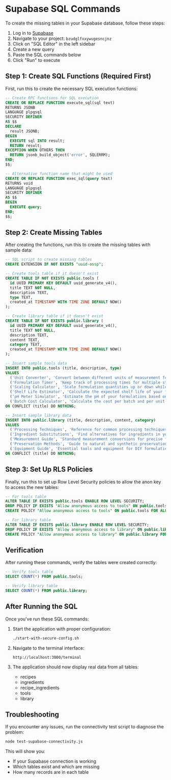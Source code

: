 # Supabase SQL Commands

To create the missing tables in your Supabase database, follow these steps:

1. Log in to [Supabase](https://supabase.com) 
2. Navigate to your project: `bzudglfxxywugesncjnz`
3. Click on "SQL Editor" in the left sidebar
4. Create a new query
5. Paste the SQL commands below
6. Click "Run" to execute

## Step 1: Create SQL Functions (Required First)

First, run this to create the necessary SQL execution functions:

```sql
-- Create RPC functions for SQL execution
CREATE OR REPLACE FUNCTION execute_sql(sql text)
RETURNS JSONB
LANGUAGE plpgsql
SECURITY DEFINER
AS $$
DECLARE
  result JSONB;
BEGIN
  EXECUTE sql INTO result;
  RETURN result;
EXCEPTION WHEN OTHERS THEN
  RETURN jsonb_build_object('error', SQLERRM);
END;
$$;

-- Alternative function name that might be used
CREATE OR REPLACE FUNCTION exec_sql(query text)
RETURNS void
LANGUAGE plpgsql
SECURITY DEFINER
AS $$
BEGIN
  EXECUTE query;
END;
$$;
```

## Step 2: Create Missing Tables

After creating the functions, run this to create the missing tables with sample data:

```sql
-- SQL script to create missing tables
CREATE EXTENSION IF NOT EXISTS "uuid-ossp";

-- Create tools table if it doesn't exist
CREATE TABLE IF NOT EXISTS public.tools (
  id UUID PRIMARY KEY DEFAULT uuid_generate_v4(),
  title TEXT NOT NULL,
  description TEXT,
  type TEXT,
  created_at TIMESTAMP WITH TIME ZONE DEFAULT NOW()
);

-- Create library table if it doesn't exist
CREATE TABLE IF NOT EXISTS public.library (
  id UUID PRIMARY KEY DEFAULT uuid_generate_v4(),
  title TEXT NOT NULL,
  description TEXT,
  content TEXT,
  category TEXT,
  created_at TIMESTAMP WITH TIME ZONE DEFAULT NOW()
);

-- Insert sample tools data
INSERT INTO public.tools (title, description, type)
VALUES
  ('Unit Converter', 'Convert between different units of measurement for precise formulation.', 'calculator'),
  ('Formulation Timer', 'Keep track of processing times for multiple steps in your formulations.', 'timer'),
  ('Scaling Calculator', 'Scale formulation quantities up or down while maintaining proportions.', 'calculator'),
  ('Shelf Life Estimator', 'Calculate the expected shelf life of your formulations based on ingredients.', 'calculator'),
  ('pH Meter Simulator', 'Estimate the pH of your formulations based on ingredient inputs.', 'measurement'),
  ('Batch Cost Calculator', 'Calculate the cost per batch and per unit based on ingredient costs.', 'calculator')
ON CONFLICT (title) DO NOTHING;

-- Insert sample library data
INSERT INTO public.library (title, description, content, category)
VALUES
  ('Processing Techniques', 'Reference for common processing techniques used in formulation.', 'This comprehensive guide covers various processing techniques including cold process, hot process, and emulsification methods. Each section includes step-by-step instructions and troubleshooting tips.', 'techniques'),
  ('Ingredient Substitutions', 'Find alternatives for ingredients in your formulations.', 'When you need to substitute ingredients due to allergies, availability or preference, this guide provides equivalent options that maintain similar properties and efficacy in your formulations.', 'ingredients'),
  ('Measurement Guide', 'Standard measurement conversions for precise formulation.', 'Accurate measurements are critical for consistent formulations. This guide includes conversion tables for weight, volume, and concentration measurements commonly used in DIY formulations.', 'measurements'),
  ('Preservation Methods', 'Guide to natural and synthetic preservation options.', 'Learn about different preservation methods to extend the shelf life of your formulations, including natural preservatives, broad-spectrum preservatives, and antioxidants.', 'techniques'),
  ('Equipment Guide', 'Essential tools and equipment for DIY formulations.', 'This guide covers the basic and advanced equipment needed for creating various formulations, from simple tools to specialized devices for more complex preparations.', 'equipment')
ON CONFLICT (title) DO NOTHING;
```

## Step 3: Set Up RLS Policies

Finally, run this to set up Row Level Security policies to allow the anon key to access the new tables:

```sql
-- For tools table
ALTER TABLE IF EXISTS public.tools ENABLE ROW LEVEL SECURITY;
DROP POLICY IF EXISTS "Allow anonymous access to tools" ON public.tools;
CREATE POLICY "Allow anonymous access to tools" ON public.tools FOR ALL USING (true);

-- For library table
ALTER TABLE IF EXISTS public.library ENABLE ROW LEVEL SECURITY;
DROP POLICY IF EXISTS "Allow anonymous access to library" ON public.library;
CREATE POLICY "Allow anonymous access to library" ON public.library FOR ALL USING (true);
```

## Verification

After running these commands, verify the tables were created correctly:

```sql
-- Verify tools table
SELECT COUNT(*) FROM public.tools;

-- Verify library table
SELECT COUNT(*) FROM public.library;
```

## After Running the SQL

Once you've run these SQL commands:

1. Start the application with proper configuration:
   ```bash
   ./start-with-secure-config.sh
   ```

2. Navigate to the terminal interface:
   ```
   http://localhost:3000/terminal
   ```

3. The application should now display real data from all tables:
   - recipes
   - ingredients
   - recipe_ingredients
   - tools
   - library

## Troubleshooting

If you encounter any issues, run the connectivity test script to diagnose the problem:

```bash
node test-supabase-connectivity.js
```

This will show you:
- If your Supabase connection is working
- Which tables exist and which are missing
- How many records are in each table